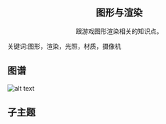 <h2 align="center">图形与渲染</h2>
<p align="center">跟游戏图形渲染相关的知识点。</p>
<p">关键词:图形，渲染，光照，材质，摄像机</p>

## 图谱
![alt text](https://github.com/gonglei007/GameDevMind/blob/main/exports/1.1.1.图形与渲染.png?raw=true)

## 子主题
